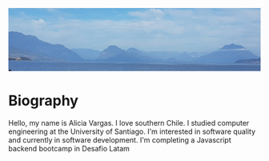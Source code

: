![Naturaleza](images/1644953784307.jpg)

# Biography

Hello, my name is Alicia Vargas. I love southern Chile. 
I studied computer engineering at the University of Santiago.
I'm interested in software quality and currently in software development. I'm completing a Javascript backend bootcamp in Desafio Latam
